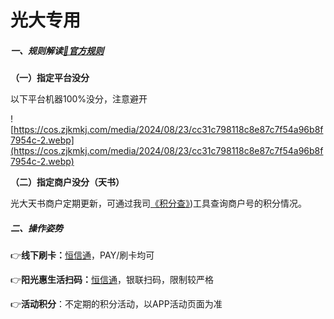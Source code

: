 # 光大专用

##### 一、规则解读[:link:官方规则](https://xyk.cebbank.com/cczs/static/synfile/attachment/202310/3.html)


**（一）指定平台没分**

以下平台机器100%没分，注意避开

![https://cos.zjkmkj.com/media/2024/08/23/cc31c798118c8e87c7f54a96b8f7954c-2.webp](https://cos.zjkmkj.com/media/2024/08/23/cc31c798118c8e87c7f54a96b8f7954c-2.webp)

**（二）指定商户没分（天书）**

光大天书商户定期更新，可通过我司[《积分查》](https://mcc.zjkmkj.com))工具查询商户号的积分情况。


##### 二、操作姿势

👉**线下刷卡：**[恒信通](tool/hxt.md)，PAY/刷卡均可

👉**阳光惠生活扫码：**[恒信通](tool/hxt.md)，银联扫码，限制较严格

👉**活动积分**：不定期的积分活动，以APP活动页面为准
